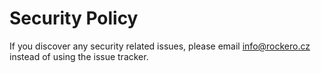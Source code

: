 # Security Policy

If you discover any security related issues, please email info@rockero.cz instead of using the issue tracker.
